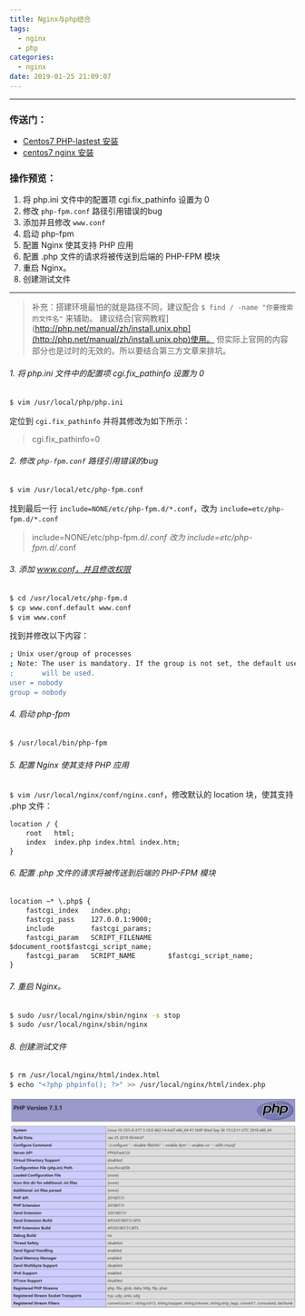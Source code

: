 ```yaml
---
title: Nginx与php结合
tags:
  - nginx
  - php
categories:
  - nginx
date: 2019-01-25 21:09:07
---
```


<hr>

### 传送门：
- [Centos7 PHP-lastest 安装](/2019/01/25/php安装/)
- [centos7 nginx 安装](/2019/01/24/nginx安装/)

### 操作预览：
1. 将 php.ini 文件中的配置项 cgi.fix_pathinfo 设置为 0
2. 修改 `php-fpm.conf` 路径引用错误的bug
3. 添加并且修改 `www.conf`
4. 启动 php-fpm
5. 配置 Nginx 使其支持 PHP 应用
6. 配置 .php 文件的请求将被传送到后端的 PHP-FPM 模块
7. 重启 Nginx。
8. 创建测试文件

<!--more--> 

<hr>

> 补充：搭建环境最怕的就是路径不同，建议配合 `$ find / -name "你要搜索的文件名"` 来辅助。
> 建议结合[官网教程](http://php.net/manual/zh/install.unix.php](http://php.net/manual/zh/install.unix.php)使用。
> 但实际上官网的内容部分也是过时的无效的。所以要结合第三方文章来排坑。


###### 1. 将 php.ini 文件中的配置项 cgi.fix_pathinfo 设置为 0
```bash
$ vim /usr/local/php/php.ini
```
定位到 `cgi.fix_pathinfo` 并将其修改为如下所示：

> cgi.fix_pathinfo=0

###### 2. 修改 `php-fpm.conf` 路径引用错误的bug

```bash
$ vim /usr/local/etc/php-fpm.conf
```

找到最后一行 `include=NONE/etc/php-fpm.d/*.conf`，改为 `include=etc/php-fpm.d/*.conf`

> include=NONE/etc/php-fpm.d/*.conf
> 改为
> include=etc/php-fpm.d/*.conf

###### 3. 添加 www.conf，并且修改权限
```bash
$ cd /usr/local/etc/php-fpm.d
$ cp www.conf.default www.conf
$ vim www.conf
```

找到并修改以下内容：

```bash
; Unix user/group of processes
; Note: The user is mandatory. If the group is not set, the default user's group
;       will be used.
user = nobody
group = nobody
```

###### 4. 启动 php-fpm

```bash
$ /usr/local/bin/php-fpm
```


###### 5. 配置 Nginx 使其支持 PHP 应用

`$ vim /usr/local/nginx/conf/nginx.conf`，修改默认的 location 块，使其支持 .php 文件：

```nginx
location / {
    root   html;
    index  index.php index.html index.htm;
}
```

###### 6. 配置 .php 文件的请求将被传送到后端的 PHP-FPM 模块
```nginx
location ~* \.php$ {
    fastcgi_index   index.php;
    fastcgi_pass    127.0.0.1:9000;
    include         fastcgi_params;
    fastcgi_param   SCRIPT_FILENAME    $document_root$fastcgi_script_name;
    fastcgi_param   SCRIPT_NAME        $fastcgi_script_name;
}
```


###### 7. 重启 Nginx。
```bash
$ sudo /usr/local/nginx/sbin/nginx -s stop
$ sudo /usr/local/nginx/sbin/nginx
```

###### 8. 创建测试文件
```bash
$ rm /usr/local/nginx/html/index.html
$ echo "<?php phpinfo(); ?>" >> /usr/local/nginx/html/index.php
```

![php.info](Nginx与php结合/1.png)
